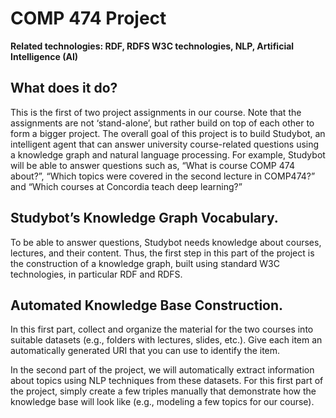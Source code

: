# COMP 474 Project
**Related technologies: RDF, RDFS W3C technologies, NLP, Artificial Intelligence (AI)** 
## What does it do?
This is the first of two project assignments in our course. Note that the assignments are not ‘stand-alone’,
but rather build on top of each other to form a bigger project.
The overall goal of this project is to build Studybot, an intelligent agent that can
answer university course-related questions using a knowledge graph and natural language
processing.
For example, Studybot will be able to answer questions such as, “What is course COMP
474 about?”, “Which topics were covered in the second lecture in COMP474?” and
“Which courses at Concordia teach deep learning?”

## Studybot’s Knowledge Graph Vocabulary.
To be able to answer questions, Studybot needs knowledge
about courses, lectures, and their content. Thus, the first step in this part of the project is the construction
of a knowledge graph, built using standard W3C technologies, in particular RDF and RDFS. 

## Automated Knowledge Base Construction.
In this first part, collect and organize the material for the two courses into suitable datasets (e.g., folders
with lectures, slides, etc.). Give each item an automatically generated URI that you can use to identify the
item. 

In the second part of the project, we will automatically extract information about topics using NLP
techniques from these datasets. For this first part of the project, simply create a few triples manually
that demonstrate how the knowledge base will look like (e.g., modeling a few topics for our course).
